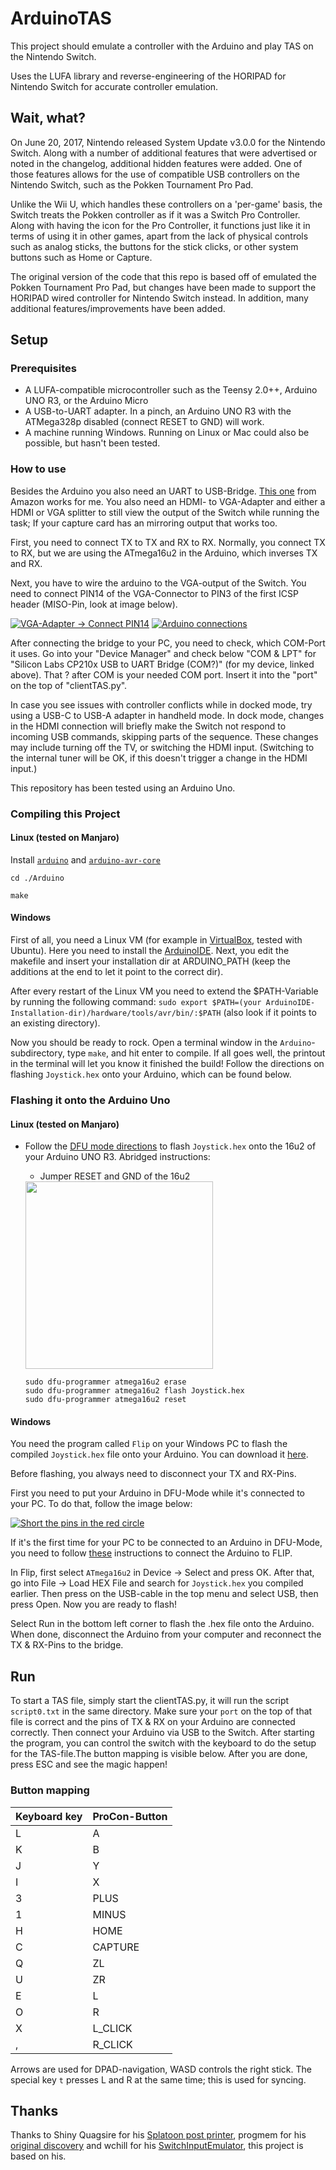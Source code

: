 # ArduinoTAS
This project should emulate a controller with the Arduino and play TAS on the Nintendo Switch.

Uses the LUFA library and reverse-engineering of the HORIPAD for Nintendo Switch for accurate controller emulation.

## Wait, what?
On June 20, 2017, Nintendo released System Update v3.0.0 for the Nintendo Switch. Along with a number of additional features that were advertised or noted in the changelog, additional hidden features were added. One of those features allows for the use of compatible USB controllers on the Nintendo Switch, such as the Pokken Tournament Pro Pad.

Unlike the Wii U, which handles these controllers on a 'per-game' basis, the Switch treats the Pokken controller as if it was a Switch Pro Controller. Along with having the icon for the Pro Controller, it functions just like it in terms of using it in other games, apart from the lack of physical controls such as analog sticks, the buttons for the stick clicks, or other system buttons such as Home or Capture.

The original version of the code that this repo is based off of emulated the Pokken Tournament Pro Pad, but changes have been made to support the HORIPAD wired controller for Nintendo Switch instead. In addition, many additional features/improvements have been added.

## Setup

### Prerequisites
* A LUFA-compatible microcontroller such as the Teensy 2.0++, Arduino UNO R3, or the Arduino Micro
* A USB-to-UART adapter. In a pinch, an Arduino UNO R3 with the ATMega328p disabled (connect RESET to GND) will work.
* A machine running Windows. Running on Linux or Mac could also be possible, but hasn't been tested.

### How to use

Besides the Arduino you also need an UART to USB-Bridge. [This one](https://www.amazon.de/USB-TTL-Konverter-Modul-mit-eingebautem-CP2102/dp/B00AFRXKFU/) from Amazon works for me. You also need an HDMI- to VGA-Adapter and either a HDMI or VGA splitter to still view the output of the Switch while running the task; If your capture card has an mirroring output that works too.

First, you need to connect TX to TX and RX to RX. Normally, you connect TX to RX, but we are using the ATmega16u2 in the Arduino, which inverses TX and RX.

Next, you have to wire the arduino to the VGA-output of the Switch. You need to connect PIN14 of the VGA-Connector to PIN3 of the first ICSP header (MISO-Pin, look at image below).

[![VGA-Adapter -> Connect PIN14](http://distrikt12.bplaced.net/web_old/VGA.jpg)](http://distrikt12.bplaced.net/web_old/VGA.jpg)
[![Arduino connections](http://distrikt12.bplaced.net/web_old/Arduino.jpg)](http://distrikt12.bplaced.net/web_old/Arduino.jpg)

After connecting the bridge to your PC, you need to check, which COM-Port it uses. Go into your "Device Manager" and check below "COM & LPT" for "Silicon Labs CP210x USB to UART Bridge (COM?)" (for my device, linked above). That ? after COM is your needed COM port. Insert it into the "port" on the top of "clientTAS.py".

In case you see issues with controller conflicts while in docked mode, try using a USB-C to USB-A adapter in handheld mode. In dock mode, changes in the HDMI connection will briefly make the Switch not respond to incoming USB commands, skipping parts of the sequence. These changes may include turning off the TV, or switching the HDMI input. (Switching to the internal tuner will be OK, if this doesn't trigger a change in the HDMI input.)

This repository has been tested using an Arduino Uno.

### Compiling this Project

#### Linux (tested on Manjaro)
Install [`arduino`](https://www.archlinux.org/packages/community/x86_64/arduino/) and [`arduino-avr-core`](https://www.archlinux.org/packages/community/any/arduino-avr-core/)

`cd ./Arduino`

`make`

#### Windows

First of all, you need a Linux VM (for example in [VirtualBox](https://www.virtualbox.org/), tested with Ubuntu). Here you need to install the [ArduinoIDE](https://www.arduino.cc/download_handler.php?f=/arduino-1.8.10-linux64.tar.xz). Next, you edit the makefile and insert your installation dir at ARDUINO_PATH (keep the additions at the end to let it point to the correct dir).

After every restart of the Linux VM you need to extend the $PATH-Variable by running the following command: `sudo export $PATH=(your ArduinoIDE-Installation-dir)/hardware/tools/avr/bin/:$PATH` (also look if it points to an existing directory).

Now you should be ready to rock. Open a terminal window in the `Arduino`-subdirectory, type `make`, and hit enter to compile. If all goes well, the printout in the terminal will let you know it finished the build! Follow the directions on flashing `Joystick.hex` onto your Arduino, which can be found below.

### Flashing it onto the Arduino Uno

#### Linux (tested on Manjaro)
* Follow the [DFU mode directions](https://www.arduino.cc/en/Hacking/DFUProgramming8U2) to flash `Joystick.hex` onto the 16u2 of your Arduino UNO R3.  Abridged instructions:
	* Jumper RESET and GND of the 16u2
	<img src="https://www.arduino.cc/en/uploads/Hacking/Uno-front-DFU-reset.png" width="300">

	```
	sudo dfu-programmer atmega16u2 erase
	sudo dfu-programmer atmega16u2 flash Joystick.hex
	sudo dfu-programmer atmega16u2 reset
  ```

#### Windows

You need the program called `Flip` on your Windows PC to flash the compiled `Joystick.hex` file onto your Arduino. You can download it [here](https://www.microchip.com/developmenttools/ProductDetails/flip).

Before flashing, you always need to disconnect your TX and RX-Pins.

First you need to put your Arduino in DFU-Mode while it's connected to your PC. To do that, follow the image below:

[![Short the pins in the red circle](http://1.bp.blogspot.com/-jMM85F4r6ww/T8u-74eiNkI/AAAAAAAAGZ0/EWa0TdA26A4/s1600/DFU_mode_pins.png)](https://forum.arduino.cc/index.php?topic=380103.0)

If it's the first time for your PC to be connected to an Arduino in DFU-Mode, you need to follow [these](https://youtu.be/fSXZMVdO5Sg?t=322) instructions to connect the Arduino to FLIP.

In Flip, first select `ATmega16u2` in Device -> Select and press OK. After that, go into File -> Load HEX File and search for `Joystick.hex` you compiled earlier. Then press on the USB-cable in the top menu and select USB, then press Open. Now you are ready to flash!

Select Run in the bottom left corner to flash the .hex file onto the Arduino. When done, disconnect the Arduino from your computer and reconnect the TX & RX-Pins to the bridge.

## Run

To start a TAS file, simply start the clientTAS.py, it will run the script `script0.txt` in the same directory. Make sure your `port` on the top of that file is correct and the pins of TX & RX on your Arduino are connected correctly. Then connect your Arduino via USB to the Switch. After starting the program, you can control the switch with the keyboard to do the setup for the TAS-file.The button mapping is visible below. After you are done, press ESC and see the magic happen!

### Button mapping

Keyboard key | ProCon-Button
------------ | --------------
L | A
K | B
J | Y
I | X
3 | PLUS
1 | MINUS
H | HOME
C | CAPTURE
Q | ZL
U | ZR
E | L
O | R
X | L_CLICK
, | R_CLICK

Arrows are used for DPAD-navigation, WASD controls the right stick. The special key `t` presses L and R at the same time; this is used for syncing.

## Thanks

Thanks to Shiny Quagsire for his [Splatoon post printer](https://github.com/shinyquagsire23/Switch-Fightstick), progmem for his [original discovery](https://github.com/progmem/Switch-Fightstick) and wchill for his [SwitchInputEmulator](https://github.com/wchill/SwitchInputEmulator), this project is based on his.

